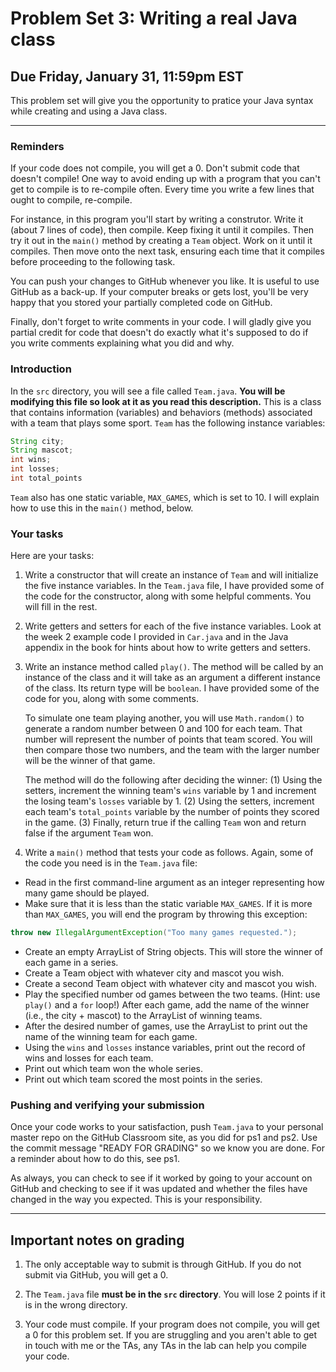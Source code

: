 # Problem Set 3: Writing a real Java class
## Due Friday, January 31, 11:59pm EST

This problem set will give you the opportunity to pratice your Java syntax while creating and using a Java class. 

---
### Reminders
If your code does not compile, you will get a 0. Don't submit code that doesn't compile! One way to avoid ending up with a program that you can't get to compile is to re-compile often. Every time you write a few lines that ought to compile, re-compile. 

For instance, in this program you'll start by writing a construtor. Write it (about 7 lines of code), then compile. Keep fixing it until it compiles. Then try it out in the `main()` method by creating a `Team` object. Work on it until it compiles. Then move onto the next task, ensuring each time that it compiles before proceeding to the following task.

You can push your changes to GitHub whenever you like. It is useful to use GitHub as a back-up. If your computer breaks or gets lost, you'll be very happy that you stored your partially completed code on GitHub.

Finally, don't forget to write comments in your code. I will gladly give you partial credit for code that doesn't do exactly what it's supposed to do if you write comments explaining what you did and why.


### Introduction
In the `src` directory, you will see a file called `Team.java`. **You will be modifying this file so look at it as you read this description.** This is a class that contains information (variables) and behaviors (methods) associated with a team that plays some sport. `Team` has the following instance variables:

```java
String city;
String mascot;
int wins;
int losses;
int total_points
```

`Team` also has one static variable, `MAX_GAMES`, which is set to 10. I will explain how to use this in the `main()` method, below.

### Your tasks
Here are your tasks:

1. Write a constructor that will create an instance of `Team` and will initialize the five instance variables. In the `Team.java` file, I have provided some of the code for the constructor, along with some helpful comments. You will fill in the rest.

2. Write getters and setters for each of the five instance variables. Look at the week 2 example code I provided in `Car.java` and in the Java appendix in the book for hints about how to write getters and setters.

3. Write an instance method called `play()`. The method will be called by an instance of the class and it will take as an argument a different instance of the class. Its return type will be `boolean`. I have provided some of the code for you, along with some comments.

    To simulate one team playing another, you will use `Math.random()` to generate a random number between 0 and 100 for each team. That number will represent the number of points that team scored. You will then compare those two numbers, and the team with the larger number will be the winner of that game.  
  
    The method will do the following after deciding the winner: (1) Using the setters, increment the winning team's `wins` variable by 1 and increment the losing team's `losses` variable by 1. (2) Using the setters, increment each team's `total_points` variable by the number of points they scored in the game. (3) Finally, return true if the calling `Team` won and return false if the argument `Team` won.

4. Write a `main()` method that tests your code as follows. Again, some of the code you need is in the `Team.java` file:

  * Read in the first command-line argument as an integer representing how many game should be played.
  * Make sure that it is less than the static variable `MAX_GAMES`. If it is more than `MAX_GAMES`, you will end the program by throwing this exception:
  ```java
  throw new IllegalArgumentException("Too many games requested.");
  ```
  * Create an empty ArrayList of String objects. This will store the winner of each game in a series.
  * Create a Team object with whatever city and mascot you wish.
  * Create a second Team object with whatever city and mascot you wish.
  * Play the specified number od games between the two teams. (Hint: use `play()` and a `for` loop!) After each game, add the name of the winner (i.e., the city + mascot) to the ArrayList of winning teams.
  * After the desired number of games, use the ArrayList to print out the name of the winning team for each game.
  * Using the `wins` and `losses` instance variables, print out the record of wins and losses for each team.
  * Print out which team won the whole series.
  * Print out which team scored the most points in the series.
  
### Pushing and verifying your submission

Once your code works to your satisfaction, push `Team.java` to your personal master repo on the GitHub Classroom site, as you did for ps1 and ps2. Use the commit message "READY FOR GRADING" so we know you are done. For a reminder about how to do this, see ps1.

As always, you can check to see if it worked by going to your account on GitHub and checking to see if it was updated and whether the files have changed in the way you expected. This is your responsibility.

---

## Important notes on grading

1. The only acceptable way to submit is through GitHub. If you do not submit via GitHub, you will get a 0.

2. The `Team.java` file **must be in the `src` directory**. You will lose 2 points if it is in the wrong directory.

3. Your code must compile. If your program does not compile, you will get a 0 for this problem set. If you are struggling and you aren't able to get in touch with me or the TAs, any TAs in the lab can help you compile your code.

  


